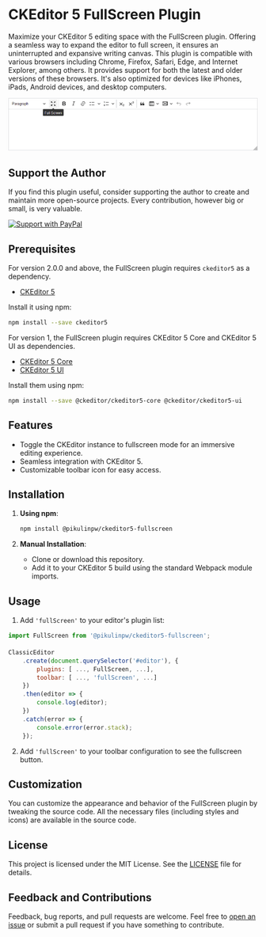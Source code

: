 # CKEditor 5 FullScreen Plugin

Maximize your CKEditor 5 editing space with the FullScreen plugin. Offering a seamless way to expand the editor to full screen, it ensures an uninterrupted and expansive writing canvas.
This plugin is compatible with various browsers including Chrome, Firefox, Safari, Edge, and Internet Explorer, among others. It provides support for both the latest and older versions of these browsers. It's also optimized for devices like iPhones, iPads, Android devices, and desktop computers.

![Fullscreen Plugin Screenshot](screenshot.png)

## Support the Author

If you find this plugin useful, consider supporting the author to create and maintain more open-source projects. Every contribution, however big or small, is very valuable.

[![Support with PayPal](https://img.shields.io/badge/Support-PayPal-blue.svg)](https://www.paypal.com/donate/?hosted_button_id=WR6B6DNBN2KQS)

## Prerequisites

For version 2.0.0 and above, the FullScreen plugin requires `ckeditor5` as a dependency.

- [CKEditor 5](https://www.npmjs.com/package/ckeditor5)

Install it using npm:

```bash
npm install --save ckeditor5
```

For version 1, the FullScreen plugin requires CKEditor 5 Core and CKEditor 5 UI as dependencies.

- [CKEditor 5 Core](https://www.npmjs.com/package/@ckeditor/ckeditor5-core)
- [CKEditor 5 UI](https://www.npmjs.com/package/@ckeditor/ckeditor5-ui)

Install them using npm:

```bash
npm install --save @ckeditor/ckeditor5-core @ckeditor/ckeditor5-ui
```

## Features

- Toggle the CKEditor instance to fullscreen mode for an immersive editing experience.
- Seamless integration with CKEditor 5.
- Customizable toolbar icon for easy access.

## Installation

1. **Using npm**:

   ```bash
   npm install @pikulinpw/ckeditor5-fullscreen
   ```

2. **Manual Installation**:

    - Clone or download this repository.
    - Add it to your CKEditor 5 build using the standard Webpack module imports.

## Usage

1. Add `'fullScreen'` to your editor's plugin list:

```javascript
import FullScreen from '@pikulinpw/ckeditor5-fullscreen';

ClassicEditor
    .create(document.querySelector('#editor'), {
        plugins: [ ..., FullScreen, ...],
        toolbar: [ ..., 'fullScreen', ...]
    })
    .then(editor => {
        console.log(editor);
    })
    .catch(error => {
        console.error(error.stack);
    });
```

2. Add `'fullScreen'` to your toolbar configuration to see the fullscreen button.

## Customization

You can customize the appearance and behavior of the FullScreen plugin by tweaking the source code. All the necessary files (including styles and icons) are available in the source code.

## License

This project is licensed under the MIT License. See the [LICENSE](LICENSE.md) file for details.

## Feedback and Contributions

Feedback, bug reports, and pull requests are welcome. Feel free to [open an issue](https://github.com/pikulinpw/ckeditor5-fullscreen/issues) or submit a pull request if you have something to contribute.
